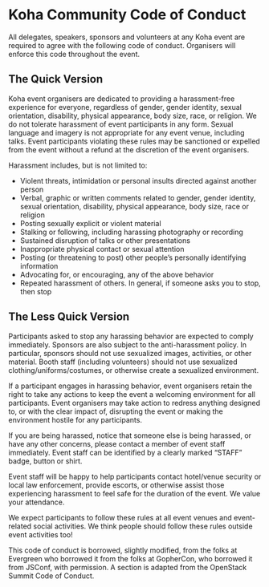 # Koha Community Code of Conduct

All delegates, speakers, sponsors and volunteers at any Koha event are
required to agree with the following code of conduct. Organisers will
enforce this code throughout the event.

## The Quick Version

Koha event organisers are dedicated to providing a harassment-free
experience for everyone, regardless of gender, gender identity, sexual orientation,
disability, physical appearance, body size, race, or religion. We do
not tolerate harassment of event participants in any form. Sexual
language and imagery is not appropriate for any event venue, including
talks. Event participants violating these rules may be sanctioned or
expelled from the event without a refund at the discretion of the
event organisers.

Harassment includes, but is not limited to:

* Violent threats, intimidation or personal insults directed against
another person
* Verbal, graphic or written comments related to gender, gender identity, sexual
orientation, disability, physical appearance, body size, race or
religion
* Posting sexually explicit or violent material
* Stalking or following, including harassing photography or recording
* Sustained disruption of talks or other presentations
* Inappropriate physical contact or sexual attention
* Posting (or threatening to post) other people’s personally
identifying information
* Advocating for, or encouraging, any of the above behavior
* Repeated harassment of others. In general, if someone asks you to
stop, then stop

## The Less Quick Version

Participants asked to stop any harassing behavior are expected to
comply immediately. Sponsors are also subject to the anti-harassment
policy. In particular, sponsors should not use sexualized images,
activities, or other material. Booth staff (including volunteers)
should not use sexualized clothing/uniforms/costumes, or otherwise
create a sexualized environment.

If a participant engages in harassing behavior, event organisers
retain the right to take any actions to keep the event a welcoming
environment for all participants. Event organisers may take action to
redress anything designed to, or with the clear impact of, disrupting
the event or making the environment hostile for any participants.

If you are being harassed, notice that someone else is being harassed,
or have any other concerns, please contact a member of event staff
immediately. Event staff can be identified by a clearly marked “STAFF”
badge, button or shirt.

Event staff will be happy to help participants contact hotel/venue
security or local law enforcement, provide escorts, or otherwise
assist those experiencing harassment to feel safe for the duration of
the event. We value your attendance.

We expect participants to follow these rules at all event venues and
event-related social activities. We think people should follow these
rules outside event activities too!

This code of conduct is borrowed, slightly modified, from the folks at
Evergreen who borrowed it from the folks at GopherCon, who borrowed it
from JSConf, with permission. A section is adapted from the OpenStack
Summit Code of Conduct.
